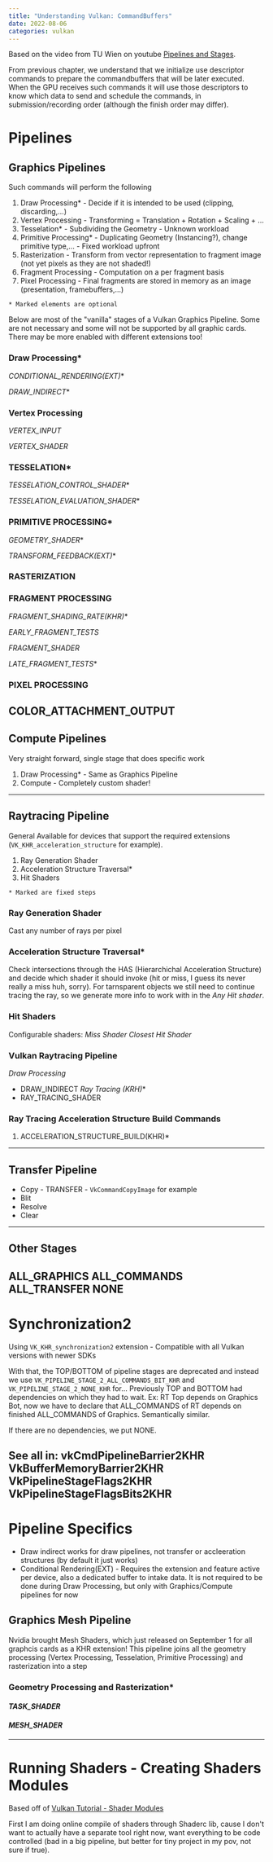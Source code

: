 ```yaml
---
title: "Understanding Vulkan: CommandBuffers"
date: 2022-08-06
categories: vulkan
---
```

Based on the video from TU Wien on youtube [Pipelines and Stages](https://www.youtube.com/watch?v=ENOh4KLGJxY&list=PLmIqTlJ6KsE1Jx5HV4sd2jOe3V1KMHHgn&index=6&ab_channel=ComputerGraphicsatTUWien).

From previous chapter, we understand that we initialize use descriptor commands to prepare the commandbuffers that will be later executed. When the GPU receives such commands it will use those descriptors to know which data to send and schedule the commands, in submission/recording order (although the finish order may differ).

# Pipelines

## Graphics Pipelines
Such commands will perform the following
1. Draw Processing* - Decide if it is intended to be used (clipping, discarding,...)
2. Vertex Processing - Transforming = Translation + Rotation + Scaling + ...
3. Tesselation* - Subdividing the Geometry - Unknown workload
4. Primitive Processing* - Duplicating Geometry (Instancing?), change primitive type,... - Fixed workload upfront 
5. Rasterization - Transform from vector representation to fragment image (not yet pixels as they are not shaded!)
6. Fragment Processing - Computation on a per fragment basis
7. Pixel Processing - Final fragments are stored in memory as an image (presentation, framebuffers,...)

`* Marked elements are optional`

Below are most of the "vanilla" stages of a Vulkan Graphics Pipeline. Some are not necessary and some will not be supported by all graphic cards. There may be more enabled with different extensions too!

### Draw Processing*
*CONDITIONAL_RENDERING(EXT)**

*DRAW_INDIRECT**

### Vertex Processing
*VERTEX_INPUT*

*VERTEX_SHADER*

### TESSELATION*
*TESSELATION_CONTROL_SHADER**

*TESSELATION_EVALUATION_SHADER**

### PRIMITIVE PROCESSING*
*GEOMETRY_SHADER**

*TRANSFORM_FEEDBACK(EXT)**

### RASTERIZATION

### FRAGMENT PROCESSING
*FRAGMENT_SHADING_RATE(KHR)**

*EARLY_FRAGMENT_TESTS*

*FRAGMENT_SHADER*

*LATE_FRAGMENT_TESTS**

### PIXEL PROCESSING
**COLOR_ATTACHMENT_OUTPUT**
---

## Compute Pipelines
Very straight forward, single stage that does specific work

1. Draw Processing* - Same as Graphics Pipeline
2. Compute - Completely custom shader!
---

## Raytracing Pipeline
General Available for devices that support the required extensions (`VK_KHR_acceleration_structure` for example).

1. Ray Generation Shader
2. Acceleration Structure Traversal*
3. Hit Shaders

`* Marked are fixed steps`

### Ray Generation Shader
Cast any number of rays per pixel

### Acceleration Structure Traversal*
Check intersections through the HAS (Hierarchichal Acceleration Structure) and decide which shader it should invoke (hit or miss, I guess its never really a miss huh, sorry).
For tarnsparent objects we still need to continue tracing the ray, so we generate more info to work with in the *Any Hit shader*.

### Hit Shaders
Configurable shaders:
*Miss Shader*
*Closest Hit Shader*

### Vulkan Raytracing Pipeline
*Draw Processing*
 - DRAW_INDIRECT
*Ray Tracing (KRH)**
 - RAY_TRACING_SHADER

### Ray Tracing Acceleration Structure Build Commands
1. ACCELERATION_STRUCTURE_BUILD(KHR)*

---

## Transfer Pipeline
 - Copy - TRANSFER - `VkCommandCopyImage` for example
 - Blit
 - Resolve
 - Clear
---

## Other Stages
ALL_GRAPHICS
ALL_COMMANDS
ALL_TRANSFER
NONE
---

# Synchronization2
Using `VK_KHR_synchronization2` extension - Compatible with all Vulkan versions with newer SDKs

With that, the TOP/BOTTOM of pipeline stages are deprecated and instead we use `VK_PIPELINE_STAGE_2_ALL_COMMANDS_BIT_KHR` and `VK_PIPELINE_STAGE_2_NONE_KHR` for...
Previously TOP and BOTTOM had dependencies on which they had to wait. Ex: RT Top depends on Graphics Bot, now we have to declare that ALL_COMMANDS of RT depends on finished ALL_COMMANDS of Graphics. Semantically similar.

If there are no dependencies, we put NONE.

See all in:
vkCmdPipelineBarrier2KHR
VkBufferMemoryBarrier2KHR
VkPipelineStageFlags2KHR
VkPipelineStageFlagsBits2KHR
---

# Pipeline Specifics
 - Draw indirect works for draw pipelines, not transfer or accleeration structures (by default it just works)
 - Conditional Rendering(EXT) - Requires the extension and feature active per device, also a dedicated buffer to intake data. It is not required to be done during Draw Processing, but only with Graphics/Compute pipelines for now

## Graphics Mesh Pipeline
Nvidia brought Mesh Shaders, which just released on September 1 for all graphcis cards as a KHR extension!
This pipeline joins all the geometry processing (Vertex Processing, Tesselation, Primitive Processing) and rasterization into a step 
### Geometry Processing and Rasterization*
#### *TASK_SHADER*
#### *MESH_SHADER*

---
# Running Shaders - Creating Shaders Modules
Based off of [Vulkan Tutorial - Shader Modules](https://vulkan-tutorial.com/Drawing_a_triangle/Graphics_pipeline_basics/Shader_modules)

First I am doing online compile of shaders through Shaderc lib, cause I don't want to actually have a separate tool right now, want everything to be code controlled (bad in a big pipeline, but better for tiny project in my pov, not sure if true).


